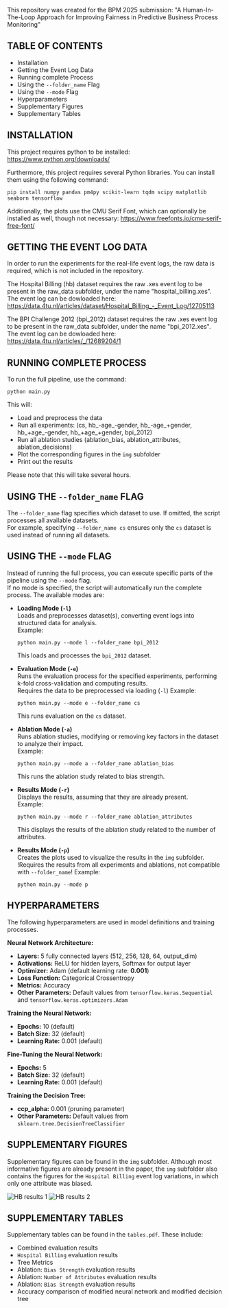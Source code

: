 This repository was created for the BPM 2025 submission: 
"A Human-In-The-Loop Approach for Improving Fairness in Predictive Business Process Monitoring"

TABLE OF CONTENTS
-----------------------  
- Installation
- Getting the Event Log Data
- Running complete Process
- Using the `--folder_name` Flag
- Using the `--mode` Flag
- Hyperparameters  
- Supplementary Figures
- Supplementary Tables

INSTALLATION
-----------------------  
This project requires python to be installed:
https://www.python.org/downloads/

Furthermore, this project requires several Python libraries. You can install them using the following command:  

    pip install numpy pandas pm4py scikit-learn tqdm scipy matplotlib seaborn tensorflow  

Additionally, the plots use the CMU Serif Font, which can optionally be installed as well, though not necessary:
https://www.freefonts.io/cmu-serif-free-font/


GETTING THE EVENT LOG DATA
------------------------  
In order to run the experiments for the real-life event logs, the raw data is required, which is not included in the repository.

The Hospital Billing (hb) dataset requires the raw .xes event log to be present in the raw_data subfolder,
under the name "hospital_billing.xes".
The event log can be dowloaded here:
https://data.4tu.nl/articles/dataset/Hospital_Billing_-_Event_Log/12705113

The BPI Challenge 2012 (bpi_2012) dataset requires the raw .xes event log to be present in the raw_data subfolder,
under the name "bpi_2012.xes".
The event log can be dowloaded here:
https://data.4tu.nl/articles/_/12689204/1


RUNNING COMPLETE PROCESS  
------------------------  

To run the full pipeline, use the command:  

    python main.py  

This will:  
- Load and preprocess the data  
- Run all experiments: (cs, hb_-age_-gender, hb_-age_+gender, hb_+age_-gender, hb_+age_+gender, bpi_2012)  
- Run all ablation studies (ablation_bias, ablation_attributes, ablation_decisions)
- Plot the corresponding figures in the `img` subfolder
- Print out the results

Please note that this will take several hours.


USING THE `--folder_name` FLAG  
------------------------------  

The `--folder_name` flag specifies which dataset to use. If omitted, the script processes all available datasets.  
For example, specifying `--folder_name cs` ensures only the `cs` dataset is used instead of running all datasets.  


USING THE `--mode` FLAG  
-----------------------

Instead of running the full process, you can execute specific parts of the pipeline using the `--mode` flag.  
If no mode is specified, the script will automatically run the complete process.
The available modes are:  

- **Loading Mode (`-l`)**  
  Loads and preprocesses dataset(s), converting event logs into structured data for analysis.  
  Example:  

      python main.py --mode l --folder_name bpi_2012

    This loads and processes the `bpi_2012` dataset.

- **Evaluation Mode (`-e`)**  
  Runs the evaluation process for the specified experiments, performing k-fold cross-validation and computing results.  
  Requires the data to be preprocessed via loading (`-l`)
  Example:  

      python main.py --mode e --folder_name cs

  This runs evaluation on the `cs` dataset.

- **Ablation Mode (`-a`)**  
  Runs ablation studies, modifying or removing key factors in the dataset to analyze their impact.  
  Example:  

      python main.py --mode a --folder_name ablation_bias  

  This runs the ablation study related to bias strength.  

- **Results Mode (`-r`)**  
  Displays the results, assuming that they are already present.  
  Example:  

      python main.py --mode r --folder_name ablation_attributes 

  This displays the results of the ablation study related to the number of attributes.  

- **Results Mode (`-p`)**  
  Creates the plots used to visualize the results in the `img` subfolder.
  !Requires the results from all experiments and ablations, not compatible with `--folder_name`!
  Example:  

      python main.py --mode p


HYPERPARAMETERS  
---------------  

The following hyperparameters are used in model definitions and training processes.

**Neural Network Architecture:**  
- **Layers:** 5 fully connected layers (512, 256, 128, 64, output_dim)  
- **Activations:** ReLU for hidden layers, Softmax for output layer  
- **Optimizer:** Adam (default learning rate: **0.001**)  
- **Loss Function:** Categorical Crossentropy  
- **Metrics:** Accuracy  
- **Other Parameters:** Default values from `tensorflow.keras.Sequential` and `tensorflow.keras.optimizers.Adam`  

**Training the Neural Network:**  
- **Epochs:** 10 (default)  
- **Batch Size:** 32 (default)  
- **Learning Rate:** 0.001 (default)  

**Fine-Tuning the Neural Network:**  
- **Epochs:** 5  
- **Batch Size:** 32 (default)  
- **Learning Rate:** 0.001 (default)  

**Training the Decision Tree:**  
- **ccp_alpha:** 0.001 (pruning parameter)  
- **Other Parameters:** Default values from `sklearn.tree.DecisionTreeClassifier`


SUPPLEMENTARY FIGURES
---------------------
Supplementary figures can be found in the `img` subfolder.
Although most informative figures are already present in the paper,
the `img` subfolder also contains the figures for the `Hospital Billing` event log variations,
in which only one attribute was biased.

![HB results 1](img/hb_-age_+gender/hb_-age_+gender-accuracy-vs-fairness.png)
![HB results 2](img/hb_+age_-gender/hb_+age_-gender-accuracy-vs-fairness.png)


SUPPLEMENTARY TABLES
---------------------
Supplementary tables can be found in the `tables.pdf`.
These include:
- Combined evaluation results
- `Hospital Billing` evaluation results
- Tree Metrics
- Ablation: `Bias Strength` evaluation results
- Ablation: `Number of Attributes` evaluation results
- Ablation: `Bias Strength` evaluation results
- Accuracy comparison of modified neural network and modified decision tree